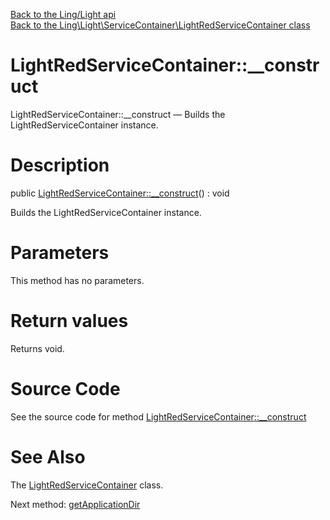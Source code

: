 [Back to the Ling/Light api](https://github.com/lingtalfi/Light/blob/master/doc/api/Ling/Light.md)<br>
[Back to the Ling\Light\ServiceContainer\LightRedServiceContainer class](https://github.com/lingtalfi/Light/blob/master/doc/api/Ling/Light/ServiceContainer/LightRedServiceContainer.md)


LightRedServiceContainer::__construct
================



LightRedServiceContainer::__construct — Builds the LightRedServiceContainer instance.




Description
================


public [LightRedServiceContainer::__construct](https://github.com/lingtalfi/Light/blob/master/doc/api/Ling/Light/ServiceContainer/LightRedServiceContainer/__construct.md)() : void




Builds the LightRedServiceContainer instance.




Parameters
================

This method has no parameters.


Return values
================

Returns void.








Source Code
===========
See the source code for method [LightRedServiceContainer::__construct](https://github.com/lingtalfi/Light/blob/master/ServiceContainer/LightRedServiceContainer.php#L33-L38)


See Also
================

The [LightRedServiceContainer](https://github.com/lingtalfi/Light/blob/master/doc/api/Ling/Light/ServiceContainer/LightRedServiceContainer.md) class.

Next method: [getApplicationDir](https://github.com/lingtalfi/Light/blob/master/doc/api/Ling/Light/ServiceContainer/LightRedServiceContainer/getApplicationDir.md)<br>

